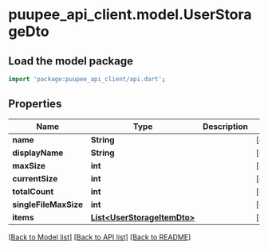 # puupee_api_client.model.UserStorageDto

## Load the model package
```dart
import 'package:puupee_api_client/api.dart';
```

## Properties
Name | Type | Description | Notes
------------ | ------------- | ------------- | -------------
**name** | **String** |  | [optional] 
**displayName** | **String** |  | [optional] 
**maxSize** | **int** |  | [optional] 
**currentSize** | **int** |  | [optional] 
**totalCount** | **int** |  | [optional] 
**singleFileMaxSize** | **int** |  | [optional] 
**items** | [**List&lt;UserStorageItemDto&gt;**](UserStorageItemDto.md) |  | [optional] 

[[Back to Model list]](../README.md#documentation-for-models) [[Back to API list]](../README.md#documentation-for-api-endpoints) [[Back to README]](../README.md)


